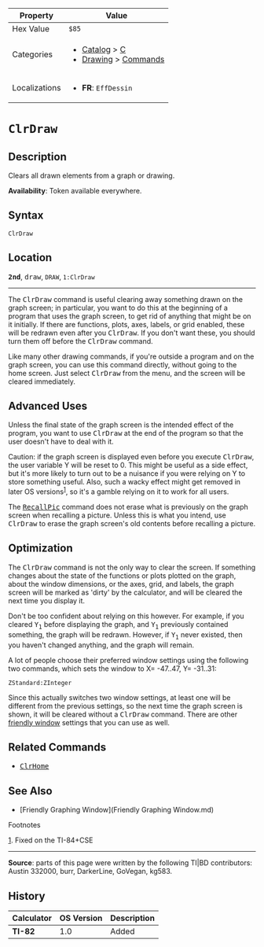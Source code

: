 | Property      | Value |
|---------------|-------|
| Hex Value     | `$85`|
| Categories    | <ul><li>[Catalog](<../categories/Catalog.md>) > [C](<../categories/Catalog.md#C>)</li><li>[Drawing](<../categories/Drawing.md>) > [Commands](<../categories/Drawing.md#Commands>)</li></ul> |
| Localizations | <ul><li><b>FR</b>: `EffDessin`</li></ul> |

# `ClrDraw`

## Description
Clears all drawn elements from a graph or drawing.


<b>Availability</b>: Token available everywhere.

## Syntax
`ClrDraw`

## Location
<tt><kbd><b>2nd</b></kbd></tt>, <kbd>draw</kbd>, `DRAW`, `1:ClrDraw`
<hr>

The <tt>ClrDraw</tt> command is useful clearing away something drawn on the graph screen; in particular, you want to do this at the beginning of a program that uses the graph screen, to get rid of anything that might be on it initially. If there are functions, plots, axes, labels, or grid enabled, these will be redrawn even after you <tt>ClrDraw</tt>. If you don't want these, you should turn them off before the <tt>ClrDraw</tt> command.

Like many other drawing commands, if you're outside a program and on the graph screen, you can use this command directly, without going to the home screen. Just select <tt>ClrDraw</tt> from the menu, and the screen will be cleared immediately.

## Advanced Uses

Unless the final state of the graph screen is the intended effect of the program, you want to use <tt>ClrDraw</tt> at the end of the program so that the user doesn't have to deal with it.

Caution: if the graph screen is displayed even before you execute <tt>ClrDraw</tt>, the user variable Y will be reset to 0. This might be useful as a side effect, but it's more likely to turn out to be a nuisance if you were relying on Y to store something useful. Also, such a wacky effect might get removed in later OS versions<sup class="footnoteref"><a id="footnoteref-1" href="javascript:;" class="footnoteref" onclick="WIKIDOT.page.utils.scrollToReference('footnote-1')">1</a></sup>, so it's a gamble relying on it to work for all users.

The <tt><a href="RecallPic.md">RecallPic</a></tt> command does not erase what is previously on the graph screen when recalling a picture. Unless this is what you intend, use <tt>ClrDraw</tt> to erase the graph screen's old contents before recalling a picture.

## Optimization

The <tt>ClrDraw</tt> command is not the only way to clear the screen. If something changes about the state of the functions or plots plotted on the graph, about the window dimensions, or the axes, grid, and labels, the graph screen will be marked as 'dirty' by the calculator, and will be cleared the next time you display it.

Don't be too confident about relying on this however. For example, if you cleared <tt>Y<sub>1</sub></tt> before displaying the graph, and <tt>Y<sub>1</sub></tt> previously contained something, the graph will be redrawn. However, if <tt>Y<sub>1</sub></tt> never existed, then you haven't changed anything, and the graph will remain.

A lot of people choose their preferred window settings using the following two commands, which sets the window to X= -47..47, Y= -31..31:

```ti-basic
ZStandard:ZInteger
```

Since this actually switches two window settings, at least one will be different from the previous settings, so the next time the graph screen is shown, it will be cleared without a <tt>ClrDraw</tt> command. There are other [friendly window](friendly-window) settings that you can use as well.

## Related Commands

*   <tt><a href="ClrHome.md">ClrHome</a></tt>

## See Also

*   [Friendly Graphing Window](Friendly Graphing Window.md)

Footnotes

[1](javascript:;). Fixed on the TI-84+CSE

* * *

**Source**: parts of this page were written by the following TI|BD contributors: Austin 332000, burr, DarkerLine, GoVegan, kg583.

## History
| Calculator | OS Version | Description |
|------------|------------|-------------|
| <b>TI-82</b> | 1.0 | Added |


